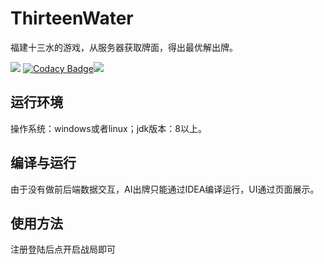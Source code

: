 # ThirteenWater
福建十三水的游戏，从服务器获取牌面，得出最优解出牌。

![](https://img.shields.io/apm/l/vim-mode.svg) [![Codacy Badge](https://api.codacy.com/project/badge/Grade/d8958cb5aedf4575b9cc25461f2c7e68)](https://www.codacy.com/manual/pullself/Thirteen_Warter?utm_source=github.com&amp;utm_medium=referral&amp;utm_content=pullself/Thirteen_Warter&amp;utm_campaign=Badge_Grade)![](https://travis-ci.org/pullself/Thirteen_Water.svg?branch=master)

    
## 运行环境
操作系统：windows或者linux；jdk版本：8以上。
  
  
## 编译与运行
由于没有做前后端数据交互，AI出牌只能通过IDEA编译运行，UI通过页面展示。
  
  
## 使用方法 
注册登陆后点开启战局即可


